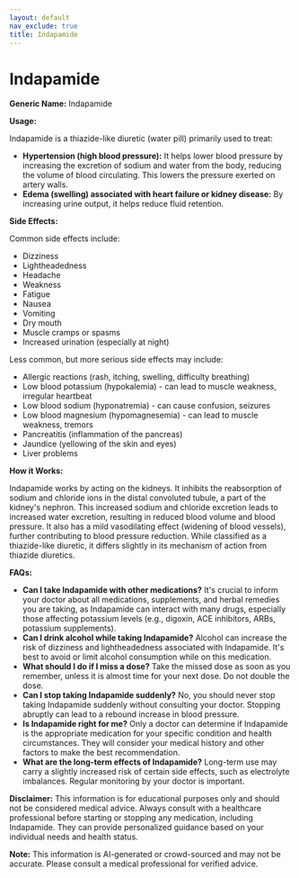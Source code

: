 ```yaml
---
layout: default
nav_exclude: true
title: Indapamide
---
```


# Indapamide

**Generic Name:** Indapamide

**Usage:**

Indapamide is a thiazide-like diuretic (water pill) primarily used to treat:

* **Hypertension (high blood pressure):**  It helps lower blood pressure by increasing the excretion of sodium and water from the body, reducing the volume of blood circulating.  This lowers the pressure exerted on artery walls.
* **Edema (swelling) associated with heart failure or kidney disease:** By increasing urine output, it helps reduce fluid retention.


**Side Effects:**

Common side effects include:

* Dizziness
* Lightheadedness
* Headache
* Weakness
* Fatigue
* Nausea
* Vomiting
* Dry mouth
* Muscle cramps or spasms
* Increased urination (especially at night)

Less common, but more serious side effects may include:

* Allergic reactions (rash, itching, swelling, difficulty breathing)
* Low blood potassium (hypokalemia) - can lead to muscle weakness, irregular heartbeat
* Low blood sodium (hyponatremia) - can cause confusion, seizures
* Low blood magnesium (hypomagnesemia) - can lead to muscle weakness, tremors
* Pancreatitis (inflammation of the pancreas)
* Jaundice (yellowing of the skin and eyes)
* Liver problems


**How it Works:**

Indapamide works by acting on the kidneys. It inhibits the reabsorption of sodium and chloride ions in the distal convoluted tubule, a part of the kidney's nephron. This increased sodium and chloride excretion leads to increased water excretion, resulting in reduced blood volume and blood pressure.  It also has a mild vasodilating effect (widening of blood vessels), further contributing to blood pressure reduction.  While classified as a thiazide-like diuretic, it differs slightly in its mechanism of action from thiazide diuretics.

**FAQs:**

* **Can I take Indapamide with other medications?**  It's crucial to inform your doctor about all medications, supplements, and herbal remedies you are taking, as Indapamide can interact with many drugs, especially those affecting potassium levels (e.g., digoxin, ACE inhibitors, ARBs, potassium supplements).
* **Can I drink alcohol while taking Indapamide?** Alcohol can increase the risk of dizziness and lightheadedness associated with Indapamide.  It's best to avoid or limit alcohol consumption while on this medication.
* **What should I do if I miss a dose?** Take the missed dose as soon as you remember, unless it is almost time for your next dose. Do not double the dose.
* **Can I stop taking Indapamide suddenly?** No, you should never stop taking Indapamide suddenly without consulting your doctor.  Stopping abruptly can lead to a rebound increase in blood pressure.
* **Is Indapamide right for me?**  Only a doctor can determine if Indapamide is the appropriate medication for your specific condition and health circumstances.  They will consider your medical history and other factors to make the best recommendation.
* **What are the long-term effects of Indapamide?** Long-term use may carry a slightly increased risk of certain side effects, such as electrolyte imbalances. Regular monitoring by your doctor is important.

**Disclaimer:** This information is for educational purposes only and should not be considered medical advice. Always consult with a healthcare professional before starting or stopping any medication, including Indapamide.  They can provide personalized guidance based on your individual needs and health status.


**Note:** This information is AI-generated or crowd-sourced and may not be accurate. Please consult a medical professional for verified advice.